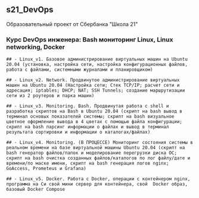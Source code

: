 ## s21_DevOps
Образовательный проект от Сбербанка "Школа 21"

### Курс DevOps инженера: Bash мониторинг Linux, Linux networking, Docker

	## - Linux_v1. Базовое администрирование виртуальных машин на Ubuntu 20.04 (установка, настройка сети, настройка конфигурационных файлов, работа с файлами, системными журналами и планировщиком)

	## - Linux_v2. Network. Продвинутое администрирование виртуальных машин на Ubuntu 20.04 (Настройка сети; Стек TCP/IP; расчет сети и адресация; iptables; DHCP; NAT; SSH Tunnels; создание маршрутизации сети из 2 роутеров и парка машин)

	## - Linux_v3. Monitoring. Bash. Продвинутая работа с shell и разработка скриптов на Bash в Ubuntu 20.04 (скрипт на bash вывод в терминал основых показателей системы; скрипт на bash визуальное цветное оформление вывода в 4 цветах с помощью файла конфигурации; скрипт на bash парсинг информации о файлах и вывод в терминал результата сортировки и информации о каталогах/файлах)

	## - Linux_v4. Monitoring. (В ПРОЦЕССЕ) Мониторинг состояния системы в реальном времени на базе виртуальной машины Ubuntu 20.04 (cкрипт на bash генератор файлов/папок и моделирование перегрузки диска ОС; скрипт на bash очистка созданных файлов/каталогов по лог файлу/дате и времени/по маске имени, скрипт на bash генерация логов nginx; GoAccess, Prometeus и Grafana)

	## - Linux_v5. Docker. Работа с Docker, операции с контейнером nginx, программа на Си свой мини сервер для контейнера, свой  Docker образ, базовый Docker Compose 
